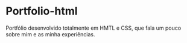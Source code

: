 # Portfolio-html
Portfólio desenvolvido totalmente em HMTL e CSS, que fala um pouco sobre mim e as minha experiências.
